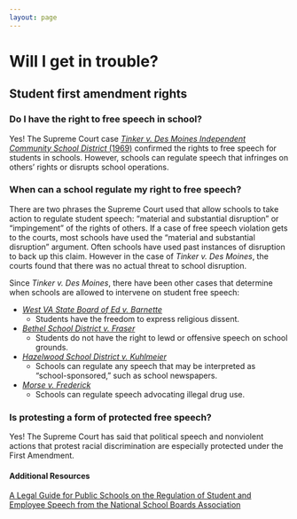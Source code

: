 ```yaml
---
layout: page
---
```


Will I get in trouble?
======================
## Student first amendment rights

### Do I have the right to free speech in school?
Yes! The Supreme Court case [*Tinker v. Des Moines Independent Community School District* (1969)](https://www.oyez.org/cases/1968/21) confirmed the rights to free speech for students in schools. However, schools can regulate speech that infringes on others’ rights or disrupts school operations.

### When can a school regulate my right to free speech?
There are two phrases the Supreme Court used that allow schools to take action to regulate student speech: “material and substantial disruption” or “impingement” of the rights of others. If a case of free speech violation gets to the courts, most schools have used the “material and substantial disruption” argument. Often schools have used past instances of disruption to back up this claim. However in the case of *Tinker v. Des Moines*, the courts found that there was no actual threat to school disruption.

Since *Tinker v. Des Moines*, there have been other cases that determine when schools are allowed to intervene on student free speech:
- [*West VA State Board of Ed v. Barnette*](https://www.oyez.org/cases/1940-1955/319us624)
  - Students have the freedom to express religious dissent.
- [*Bethel School District v. Fraser*](https://www.oyez.org/cases/1985/84-1667)
  - Students do not have the right to lewd or offensive speech on school grounds.
- [*Hazelwood School District v. Kuhlmeier*](https://www.oyez.org/cases/1987/86-836)
  - Schools can regulate any speech that may be interpreted as “school-sponsored,” such as school newspapers.
- [*Morse v. Frederick*](https://www.oyez.org/cases/2006/06-278)
  - Schools can regulate speech advocating illegal drug use.
  
### Is protesting a form of protected free speech?
Yes! The Supreme Court has said that political speech and nonviolent actions that protest racial discrimination are especially protected under the First Amendment.


#### Additional Resources
[A Legal Guide for Public Schools on the Regulation of Student and Employee Speech from the National School Boards Association](https://cdn-files.nsba.org/s3fs-public/reports/First_Amendment_Guide-2018.pdf?KgOvuu2Dp8KvWkiwF_I9hHhv4wsUROez)

